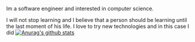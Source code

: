 Im a software engineer and interested in computer science.

I will not stop learning and I believe that a person should be learning until the last moment of his life. I love to try new technologies and in this case I did 
[![Anurag's github stats](amirhalijani)](https://github.com/anuraghazra/github-readme-stats)
